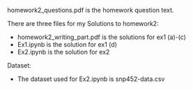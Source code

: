 homework2_questions.pdf is the homework question text.

There are three files for my Solutions to homework2:
 
- homework2_writing_part.pdf is the solutions for ex1 (a)-(c)
- Ex1.ipynb is the solution for ex1 (d)
- Ex2.ipynb is the solution for ex2
 
Dataset:
- The dataset used for Ex2.ipynb is snp452-data.csv